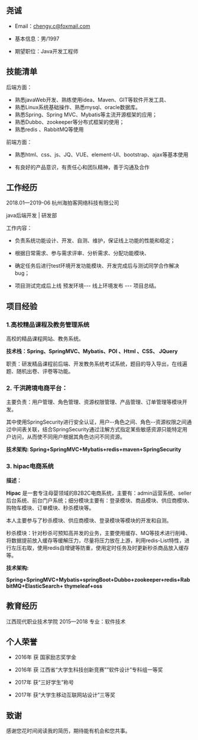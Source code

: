 ## 尧诚

- Email：[chengy.c@foxmail.com](mailto:chengy.c@foxmail.com)

- 基本信息：男/1997

- 期望职位：Java开发工程师

  

## **技能清单**

后端方面：

- 熟悉javaWeb开发、熟练使用idea、Maven、GIT等软件开发工具、
- 熟悉Linux系统基础操作、熟悉mysql、oracle数据库。
- 熟悉Spring、Spring MVC、Mybatis等主流开源框架的应用；
- 熟悉Dubbo、zookeeper等分布式框架的使用；
- 熟悉redis 、RabbitMQ等使用


前端方面：

- 熟悉html、css、js、JQ、VUE、element-UI、bootstrap、ajax等基本使用

- 有良好的产品意识，有责任心和团队精神，善于沟通及合作



##   **工作经历**   

2018.01—2019-06    杭州海拍客网络科技有限公司

java后端开发 \| 研发部  

工作内容：

- 负责系统功能设计、开发、自测、维护，保证线上功能的性能和稳定；

- 根据日常需求、参与需求评审、分析需求、分配功能模块、

- 确定任务后进行test环境开发功能模块、开发完成后与测试同学合作解决bug；

- 项目测试完成后上线 预发环境--- 线上环境发布 --- 项目总结。

  

## 项目经验

### 1.高校精品课程及教务管理系统

高校的精品课程网站、教务系统。

**技术栈：Spring、SpringMVC、Mybatis、POI 、Html 、CSS、 JQuery**

职责：研发精品课程前后端、开发教务系统考试系统，题目的导入导出，在线遍题、随机出卷、评卷等功能。

### **2.**  **千洪跨境电商平台：**


主要负责：用户管理、角色管理、资源权限管理、产品管理、订单管理等模块开发。

其中使用SpringSecurity进行安全认证，用户--角色之间、角色--资源权限之间通过中间表关联，结合SpringSecurity通过注解方式指定某些敏感资源只能特定用户访问，从而使不同用户根据其角色访问不同资源。

**技术架构: Spring+SpringMVC+Mybatis+redis+maven+SpringSecurity**

###    **3. hipac电商系统**   

**描述：** 

**Hipac** 是一套专注母婴领域的B2B2C电商系统，主要有：admin运营系统、seller后台系统、前台门户系统；细分模块主要有：登录模块、商品模块、供应商模块、购物车模块、订单模块、秒杀模块等。

本人主要参与了秒杀模块、供应商模块、登录模块等模块的开发和自测。 

秒杀模块：针对秒杀可预知高并发的业务，主要使用缓存、MQ等技术进行削峰、将数据提前放入缓存等缓解压力，尽量将压力放在上游，利用redis-List特性，进行左压右取，使用redis自增键等防重，使用定时任务及时更新秒杀商品放入缓存等。

**技术架构:**

**Spring+SpringMVC+Mybatis+springBoot+Dubbo+zookeeper+redis+RabbitMQ+ElasticSearch+ thymeleaf+oss**



## 教育经历

江西现代职业技术学院      2015—2018            专业：软件技术



##  个人荣誉

- 2016年 获 国家励志奖学金

- 2016年 获 江西省“大学生科技创新竞赛””软件设计”专科组一等奖

- 2017年 获“三好学生”称号

- 2017年 获“大学生移动互联网站设计”三等奖

  

##  致谢

感谢您花时间阅读我的简历，期待能有机会和您共事。





 

 

 

  